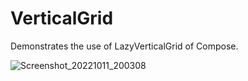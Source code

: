 # VerticalGrid
Demonstrates the use of LazyVerticalGrid of Compose.


![Screenshot_20221011_200308](https://user-images.githubusercontent.com/19203471/195166385-ebe24539-cfc4-4079-8fdc-2e4dab195e8d.png)

